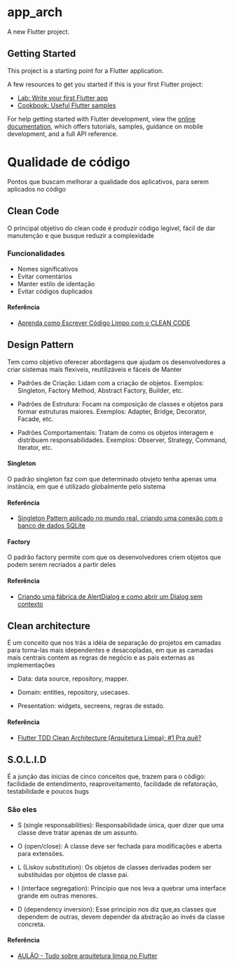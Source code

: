 # app_arch

A new Flutter project.

## Getting Started

This project is a starting point for a Flutter application.

A few resources to get you started if this is your first Flutter project:

- [Lab: Write your first Flutter app](https://docs.flutter.dev/get-started/codelab)
- [Cookbook: Useful Flutter samples](https://docs.flutter.dev/cookbook)

For help getting started with Flutter development, view the
[online documentation](https://docs.flutter.dev/), which offers tutorials,
samples, guidance on mobile development, and a full API reference.


# Qualidade de código

Pontos que buscam melhorar a qualidade dos aplicativos, para serem aplicados no código


## Clean Code

O principal objetivo do clean code é produzir código legivel, fácil de dar manutenção e que busque reduzir a complexidade

### Funcionalidades

- Nomes significativos
- Evitar comentários
- Manter estilo de identação
- Evitar códigos duplicados

#### Referência

 - [Aprenda como Escrever Código Limpo com o CLEAN CODE](https://www.youtube.com/watch?v=6za9ZWZzWdA)

## Design Pattern

Tem como objetivo oferecer abordagens que ajudam os desenvolvedores a criar sistemas mais flexiveis, reutilizáveis e fáceis de Manter

- Padrões de Criação: Lidam com a criação de objetos. Exemplos: Singleton, Factory Method, Abstract Factory, Builder, etc.

- Padrões de Estrutura: Focam na composição de classes e objetos para formar estruturas maiores. Exemplos: Adapter, Bridge, Decorator, Facade, etc.

- Padrões Comportamentais: Tratam de como os objetos interagem e distribuem responsabilidades. Exemplos: Observer, Strategy, Command, Iterator, etc.

#### Singleton
O padrão singleton faz com que determinado obvjeto tenha apenas uma instância, em que é utilizado globalmente pelo sistema

#### Referência

 - [Singleton Pattern aplicado no mundo real, criando uma conexão com o banco de dados SQLite](https://www.youtube.com/watch?v=Yx-45aj4sBI)

#### Factory
O padrão factory permite com que os desenvolvedores criem objetos que podem serem recriados a partir deles

#### Referência

 - [Criando uma fábrica de AlertDialog e como abrir um Dialog sem contexto](https://www.youtube.com/watch?v=oy9_7fEiBl4&t)

## Clean architecture

É um conceito que nos trás a idéia de separação do projetos em camadas para torna-las mais idependentes e desacopladas, em que as camadas mais centrais contem as regras de negócio e as pais externas as implementações

- Data: data source, repository, mapper.

- Domain: entities, repository, usecases.

- Presentation: widgets, secreens, regras de estado.

#### Referência

 - [Flutter TDD Clean Architecture (Arquitetura Limpa): #1 Pra quê?](https://www.youtube.com/watch?v=odr59ZAx-IU&list=PLnFA4SZ9y0T5FA2dFdNh6NLD6Rm6GB6x7)

## S.O.L.I.D

É a junção das inicias de cinco conceitos que, trazem para o código: facilidade de entendimento, reaproveitamento, facilidade de refatoração, testabilidade e poucos bugs

### São eles
- S (single responsabilities): Responsabilidade única, quer dizer que uma classe deve tratar apenas de um assunto.

- O (open/close): A classe deve ser fechada para modificações e aberta para extensões.

- L (Liskov substitution): Os objetos de classes derivadas podem ser substituidas por objetos de classe pai.

- I (interface segregation): Principio que nos leva a quebrar uma interface grande em outras menores.

- D (dependency inversion): Esse principio nos diz que,as classes que dependem de outras, devem depender da abstração ao invés da classe concreta.

#### Referência

 - [AULÃO - Tudo sobre arquitetura limpa no Flutter](https://www.youtube.com/watch?v=5NAmPRkLgMk&t)
